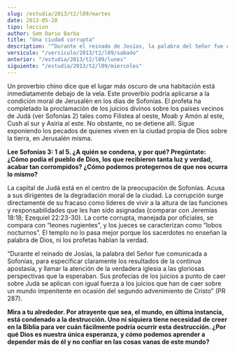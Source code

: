 ```yaml
---
slug: /estudia/2013/t2/l09/martes
date: 2013-05-28
tipo: leccion
author: Sem Dario Barba
title: "Una ciudad corrupta"
description: "“Durante el reinado de Josías, la palabra del Señor fue comunicada a Sofonías,  para especificar claramente los resultados de la continua apostasía, y llamar  la atención de la verdadera iglesia a las gloriosas perspectivas que la  esperaban. Sus profecías de los juicios a pun..."
versiculo: "/versiculo/2013/t2/l09/sabado"
anterior: "/estudia/2013/t2/l09/lunes"
siguiente: "/estudia/2013/t2/l09/miercoles"
---
```


Un proverbio chino dice que el lugar más oscuro de una habitación está inmediatamente debajo de la vela. Este proverbio podría aplicarse a la condición moral de Jerusalén en los días de Sofonías. El profeta ha completado la proclamación de los juicios divinos sobre los países vecinos de Judá (ver Sofonías 2) tales como Filistea al oeste, Moab y Amón al este, Cush al sur y Asiria al este. No obstante, no se detiene allí. Sigue exponiendo los pecados de quienes viven en la ciudad propia de Dios sobre la tierra, en Jerusalén misma.

**Lee Sofonías 3: 1 al 5. ¿A quién se condena, y por qué? Pregúntate: ¿Cómo podía el pueblo de Dios, los que recibieron tanta luz y verdad, acabar tan corrompidos? ¿Cómo podemos protegernos de que nos ocurra lo mismo?**

La capital de Judá está en el centro de la preocupación de Sofonías. Acusa a sus dirigentes de la degradación moral de la ciudad. La corrupción surge directamente de su fracaso como líderes de vivir a la altura de las funciones y responsabilidades que les han sido asignadas (comparar con Jeremías 18:18; Ezequiel 22:23-30). La corte corrupta, manejada por oficiales, se compara con “leones rugientes”, y los jueces se caracterizan como “lobos nocturnos”. El templo no lo pasa mejor porque los sacerdotes no enseñan la palabra de Dios, ni los profetas hablan la verdad.

“Durante el reinado de Josías, la palabra del Señor fue comunicada a Sofonías, para especificar claramente los resultados de la continua apostasía, y llamar la atención de la verdadera iglesia a las gloriosas perspectivas que la esperaban. Sus profecías de los juicios a punto de caer sobre Judá se aplican con igual fuerza a los juicios que han de caer sobre un mundo impenitente en ocasión del segundo advenimiento de Cristo” (PR 287).

**Mira a tu alrededor. Por atrayente que sea, el mundo, en última instancia, está condenado a la destrucción. Uno ni siquiera tiene necesidad de creer en la Biblia para ver cuán fácilmente podría ocurrir esta destrucción. ¿Por qué Dios es nuestra única esperanza, y cómo podemos aprender a depender más de él y no confiar en las cosas vanas de este mundo?**
